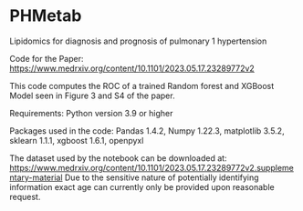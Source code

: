 # PHMetab
Lipidomics for diagnosis and prognosis of pulmonary 1 hypertension

Code for the Paper: https://www.medrxiv.org/content/10.1101/2023.05.17.23289772v2

This code computes the ROC of a trained Random forest and XGBoost Model seen in Figure 3 and S4 of the paper.

Requirements:
Python version 3.9 or higher

Packages used in the code:
Pandas 1.4.2, Numpy 1.22.3, matplotlib 3.5.2, sklearn 1.1.1, xgboost 1.6.1, openpyxl

The dataset used by the notebook can be downloaded at:
https://www.medrxiv.org/content/10.1101/2023.05.17.23289772v2.supplementary-material
Due to the sensitive nature of potentially identifying information exact age can currently only be provided upon reasonable request.


